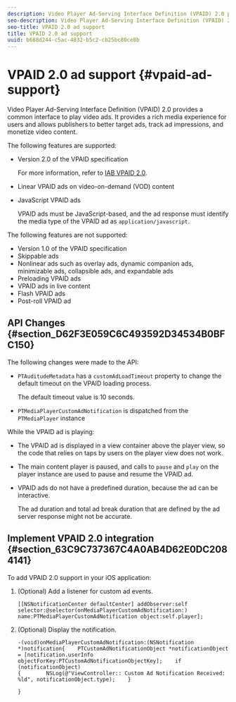 ```yaml
---
description: Video Player Ad-Serving Interface Definition (VPAID) 2.0 provides a common interface to play video ads. It provides a rich media experience for users and allows publishers to better target ads, track ad impressions, and monetize video content.
seo-description: Video Player Ad-Serving Interface Definition (VPAID) 2.0 provides a common interface to play video ads. It provides a rich media experience for users and allows publishers to better target ads, track ad impressions, and monetize video content.
seo-title: VPAID 2.0 ad support
title: VPAID 2.0 ad support
uuid: b688d244-c5ac-4832-b5c2-cb25bc80ce8b
---
```


# VPAID 2.0 ad support {#vpaid-ad-support}

Video Player Ad-Serving Interface Definition (VPAID) 2.0 provides a common interface to play video ads. It provides a rich media experience for users and allows publishers to better target ads, track ad impressions, and monetize video content.

The following features are supported:

* Version 2.0 of the VPAID specification

  For more information, refer to [IAB VPAID 2.0](https://www.iab.com/wp-content/uploads/2015/06/VPAID_2_0_Final_04-10-2012.pdf). 
* Linear VPAID ads on video-on-demand (VOD) content 
* JavaScript VPAID ads

  VPAID ads must be JavaScript-based, and the ad response must identify the media type of the VPAID ad as `application/javascript`.

The following features are not supported:

* Version 1.0 of the VPAID specification 
* Skippable ads 
* Nonlinear ads such as overlay ads, dynamic companion ads, minimizable ads, collapsible ads, and expandable ads 
* Preloading VPAID ads 
* VPAID ads in live content 
* Flash VPAID ads 
* Post-roll VPAID ad

## API Changes {#section_D62F3E059C6C493592D34534B0BFC150}

The following changes were made to the API:

* `PTAuditudeMetadata` has a `customAdLoadTimeout` property to change the default timeout on the VPAID loading process.

  The default timeout value is 10 seconds. 

* `PTMediaPlayerCustomAdNotification` is dispatched from the `PTMediaPlayer` instance

<!--<a id="section_495700E1C5404A7B85307A4137C740C5"></a>-->

While the VPAID ad is playing:

* The VPAID ad is displayed in a view container above the player view, so the code that relies on taps by users on the player view does not work. 
* The main content player is paused, and calls to `pause` and `play` on the player instance are used to pause and resume the VPAID ad. 

* VPAID ads do not have a predefined duration, because the ad can be interactive.

  The ad duration and total ad break duration that are defined by the ad server response might not be accurate.

## Implement VPAID 2.0 integration {#section_63C9C737367C4A0AB4D62E0DC2084141}

To add VPAID 2.0 support in your iOS application:

1. (Optional) Add a listener for custom ad events. 

   ```
   [[NSNotificationCenter defaultCenter] addObserver:self selector:@selector(onMediaPlayerCustomAdNotification:) name:PTMediaPlayerCustomAdNotification object:self.player];
   ```

1. (Optional) Display the notification. 

   ```
   -(void)onMediaPlayerCustomAdNotification:(NSNotification *)notification{    PTCustomAdNotificationObject *notificationObject = [notification.userInfo objectForKey:PTCustomAdNotificationObjectKey];    if (notificationObject)    
   {        NSLog(@"ViewController:: Custom Ad Notification Received: %ld", notificationObject.type);    } 
    
   }
   ```